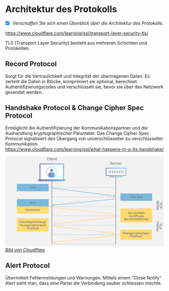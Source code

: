 # Architektur des Protokolls
- [x] *Verschaffen Sie sich einen Überblick über die Architektur des Protokolls.*

<https://www.cloudflare.com/learning/ssl/transport-layer-security-tls/>

TLS (Transport Layer Security) besteht aus mehreren Schichten und Protokollen.

## Record Protocol
Sorgt für die Vertraulichkeit und Integrität der übertragenen Daten. Es zerteilt die Daten in Blöcke, komprimiert sie optional, berechnet Authentifizierungscodes und verschlüsselt sie, bevor sie über das Netzwerk gesendet werden.
## Handshake Protocol & Change Cipher Spec Protocol
Ermöglicht die Authentifizierung der Kommunikationspartner und die Aushandlung kryptographischer Parameter. Das Change Cipher Spec Protocol signalisiert den Übergang von unverschlüsselter zu verschlüsselter Kommunikation.  
<https://www.cloudflare.com/learning/ssl/what-happens-in-a-tls-handshake/>

![handshake](../images/tls-ssl-handshake.png)  
[*Bild von Cloudflare*](https://cf-assets.www.cloudflare.com/slt3lc6tev37/5aYOr5erfyNBq20X5djTco/3c859532c91f25d961b2884bf521c1eb/tls-ssl-handshake.png)

## Alert Protocol
Übermittelt Fehlermeldungen und Warnungen. Mittels einem "Close Notify" Alert sieht man, dass eine Partei die Verbindung sauber schliessen möchte.